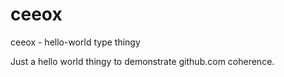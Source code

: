 # ceeox
ceeox - hello-world type thingy

Just a hello world thingy to demonstrate github.com coherence.
